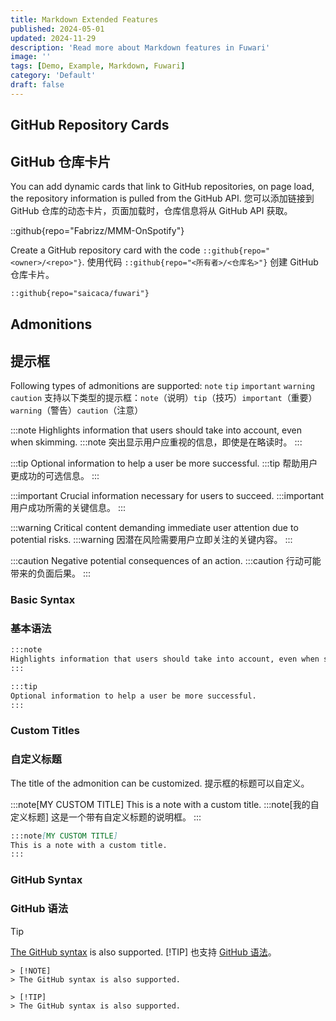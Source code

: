 ```yaml
---
title: Markdown Extended Features
published: 2024-05-01
updated: 2024-11-29
description: 'Read more about Markdown features in Fuwari'
image: ''
tags: [Demo, Example, Markdown, Fuwari]
category: 'Default'
draft: false 
---
```


## GitHub Repository Cards
## GitHub 仓库卡片

You can add dynamic cards that link to GitHub repositories, on page load, the repository information is pulled from the GitHub API.
您可以添加链接到 GitHub 仓库的动态卡片，页面加载时，仓库信息将从 GitHub API 获取。

::github{repo="Fabrizz/MMM-OnSpotify"}

Create a GitHub repository card with the code `::github{repo="<owner>/<repo>"}`.
使用代码 `::github{repo="<所有者>/<仓库名>"}` 创建 GitHub 仓库卡片。

```markdown
::github{repo="saicaca/fuwari"}
```

## Admonitions
## 提示框

Following types of admonitions are supported: `note` `tip` `important` `warning` `caution`
支持以下类型的提示框：`note`（说明）`tip`（技巧）`important`（重要）`warning`（警告）`caution`（注意）

:::note
Highlights information that users should take into account, even when skimming.
:::note
突出显示用户应重视的信息，即使是在略读时。
:::

:::tip
Optional information to help a user be more successful.
:::tip
帮助用户更成功的可选信息。
:::

:::important
Crucial information necessary for users to succeed.
:::important
用户成功所需的关键信息。
:::

:::warning
Critical content demanding immediate user attention due to potential risks.
:::warning
因潜在风险需要用户立即关注的关键内容。
:::

:::caution
Negative potential consequences of an action.
:::caution
行动可能带来的负面后果。
:::

### Basic Syntax
### 基本语法

```markdown
:::note
Highlights information that users should take into account, even when skimming.
:::

:::tip
Optional information to help a user be more successful.
:::
```

### Custom Titles
### 自定义标题

The title of the admonition can be customized.
提示框的标题可以自定义。

:::note[MY CUSTOM TITLE]
This is a note with a custom title.
:::note[我的自定义标题]
这是一个带有自定义标题的说明框。
:::

```markdown
:::note[MY CUSTOM TITLE]
This is a note with a custom title.
:::
```

### GitHub Syntax
### GitHub 语法

> [!TIP]
> [The GitHub syntax](https://github.com/orgs/community/discussions/16925) is also supported.
> [!TIP]
> 也支持 [GitHub 语法](https://github.com/orgs/community/discussions/16925)。

```
> [!NOTE]
> The GitHub syntax is also supported.

> [!TIP]
> The GitHub syntax is also supported.
```
